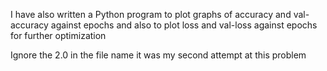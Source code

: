I have also written a Python program to plot graphs of accuracy and val-accuracy against epochs and also to plot loss and val-loss against epochs for further optimization

Ignore the 2.0 in the file name it was my second attempt at this problem
